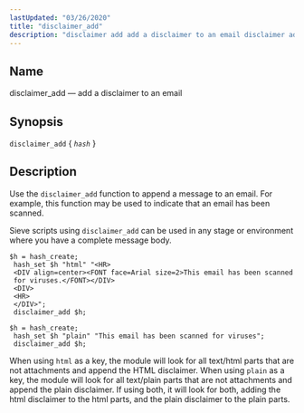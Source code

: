 ```yaml
---
lastUpdated: "03/26/2020"
title: "disclaimer_add"
description: "disclaimer add add a disclaimer to an email disclaimer add hash Use the disclaimer add function to append a message to an email For example this function may be used to indicate that an email has been scanned Sieve scripts using disclaimer add can be used in any stage or..."
---
```


<a name="sieve.ref.disclaimer_add"></a> 
## Name

disclaimer_add — add a disclaimer to an email

## Synopsis

`disclaimer_add` { *`hash`* }

<a name="idp28967008"></a> 
## Description

Use the `disclaimer_add` function to append a message to an email. For example, this function may be used to indicate that an email has been scanned.

Sieve scripts using `disclaimer_add` can be used in any stage or environment where you have a complete message body.

<a name="example.disclaimer_add"></a> 


```
$h = hash_create;
 hash_set $h "html" "<HR>
 <DIV align=center><FONT face=Arial size=2>This email has been scanned
 for viruses.</FONT></DIV>
 <DIV>
 <HR>
 </DIV>";
 disclaimer_add $h;
```

<a name="example.disclaimer_add.second"></a> 


```
$h = hash_create;
 hash_set $h "plain" "This email has been scanned for viruses";
 disclaimer_add $h;
```

When using `html` as a key, the module will look for all text/html parts that are not attachments and append the HTML disclaimer. When using `plain` as a key, the module will look for all text/plain parts that are not attachments and append the plain disclaimer. If using both, it will look for both, adding the html disclaimer to the html parts, and the plain disclaimer to the plain parts.